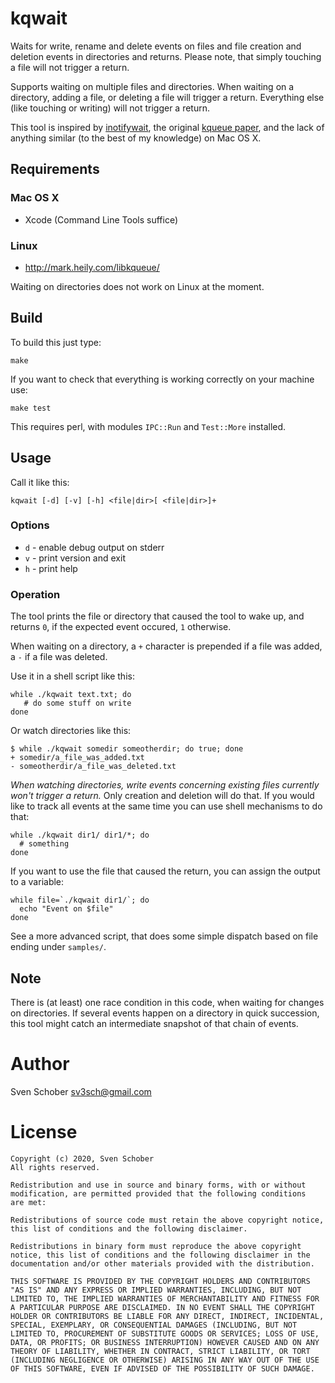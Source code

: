 # kqwait

Waits for write, rename and delete events on files and file creation and
deletion events in directories and returns. Please note, that simply 
touching a file will not trigger a return.

Supports waiting on multiple files and directories.  When waiting on a
directory, adding a file, or deleting a file will trigger a return.
Everything else (like touching or writing) will not trigger a return.

This tool is inspired by [inotifywait][1], the original [kqueue
paper][2], and the lack of anything similar (to the best of my
knowledge) on Mac OS X.

## Requirements

### Mac OS X

 - Xcode (Command Line Tools suffice)

### Linux

 - http://mark.heily.com/libkqueue/

Waiting on directories does not work on Linux at the moment.

## Build

To build this just type:

    make

If you want to check that everything is working correctly on your
machine use:

    make test

This requires perl, with modules `IPC::Run` and `Test::More` installed. 

## Usage

Call it like this:

    kqwait [-d] [-v] [-h] <file|dir>[ <file|dir>]+

### Options

 - `d` - enable debug output on stderr
 - `v` - print version and exit
 - `h` - print help

### Operation

The tool prints the file or directory that caused the tool to wake up,
and returns `0`, if the expected event occured, `1` otherwise.

When waiting on a directory, a `+` character is prepended if a file was
added, a `-` if a file was deleted.

Use it in a shell script like this:

    while ./kqwait text.txt; do
       # do some stuff on write
    done

Or watch directories like this:

    $ while ./kqwait somedir someotherdir; do true; done
    + somedir/a_file_was_added.txt
    - someotherdir/a_file_was_deleted.txt

*When watching directories, write events concerning existing files
currently won't trigger a return.* Only creation and deletion will do
that. If you would like to track all events at the same time you can use
shell mechanisms to do that:

    while ./kqwait dir1/ dir1/*; do
      # something
    done

If you want to use the file that caused the return, you can assign the
output to a variable:

    while file=`./kqwait dir1/`; do
      echo "Event on $file"
    done

See a more advanced script, that does some simple dispatch based on file
ending under `samples/`.

## Note

There is (at least) one race condition in this code, when waiting
for changes on directories. If several events happen on a directory
in quick succession, this tool might catch an intermediate snapshot
of that chain of events.

# Author

Sven Schober <sv3sch@gmail.com>

[1]: https://github.com/rvoicilas/inotify-tools/wiki/
[2]: http://people.freebsd.org/~jlemon/papers/kqueue.pdf

# License

````
Copyright (c) 2020, Sven Schober
All rights reserved.

Redistribution and use in source and binary forms, with or without
modification, are permitted provided that the following conditions
are met:

Redistributions of source code must retain the above copyright notice,
this list of conditions and the following disclaimer.

Redistributions in binary form must reproduce the above copyright
notice, this list of conditions and the following disclaimer in the
documentation and/or other materials provided with the distribution.

THIS SOFTWARE IS PROVIDED BY THE COPYRIGHT HOLDERS AND CONTRIBUTORS
"AS IS" AND ANY EXPRESS OR IMPLIED WARRANTIES, INCLUDING, BUT NOT
LIMITED TO, THE IMPLIED WARRANTIES OF MERCHANTABILITY AND FITNESS FOR
A PARTICULAR PURPOSE ARE DISCLAIMED. IN NO EVENT SHALL THE COPYRIGHT
HOLDER OR CONTRIBUTORS BE LIABLE FOR ANY DIRECT, INDIRECT, INCIDENTAL,
SPECIAL, EXEMPLARY, OR CONSEQUENTIAL DAMAGES (INCLUDING, BUT NOT
LIMITED TO, PROCUREMENT OF SUBSTITUTE GOODS OR SERVICES; LOSS OF USE,
DATA, OR PROFITS; OR BUSINESS INTERRUPTION) HOWEVER CAUSED AND ON ANY
THEORY OF LIABILITY, WHETHER IN CONTRACT, STRICT LIABILITY, OR TORT
(INCLUDING NEGLIGENCE OR OTHERWISE) ARISING IN ANY WAY OUT OF THE USE
OF THIS SOFTWARE, EVEN IF ADVISED OF THE POSSIBILITY OF SUCH DAMAGE.
````
